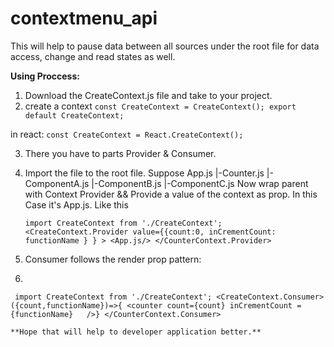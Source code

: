 # contextmenu_api
This will help to pause data between all sources under the root file for data access, change and read states as well.

**Using Proccess:**
1. Download the CreateContext.js file and take to your project.
2. create a context
    `const CreateContext = CreateContext();
    export default CreateContext;`
   
in react: `const CreateContext = React.CreateContext();`

3. There you have to parts Provider & Consumer.
4. Import the file to the root file. Suppose
   App.js
   |-Counter.js
   |-ComponentA.js
   |-ComponentB.js
   |-ComponentC.js
Now wrap parent with Context Provider && Provide a value of the context as prop. In this Case it's App.js. Like this

      `import CreateContext from './CreateContext';
       <CreateContext.Provider value={{count:0, inCrementCount:  functionName } } >
            <App.js/>
       </CounterContext.Provider>`

6. Consumer follows the render prop pattern:
7. 
  ` import CreateContext from './CreateContext';
   <CreateContext.Consumer>
     ({count,functionName})=>{ <counter count={count} inCrementCount = {functionName}   />}
   </CounterContext.Consumer>`

`**Hope that will help to developer application better.**`






   
